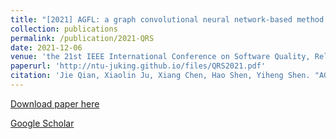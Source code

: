 ```yaml
---
title: "[2021] AGFL: a graph convolutional neural network-based method for fault localization"
collection: publications
permalink: /publication/2021-QRS
date: 2021-12-06
venue: 'the 21st IEEE International Conference on Software Quality, Reliability, and Security, QRS —— CCF C'
paperurl: 'http://ntu-juking.github.io/files/QRS2021.pdf'
citation: 'Jie Qian, Xiaolin Ju, Xiang Chen, Hao Shen, Yiheng Shen. "AGFL: a graph convolutional neural network-based method for fault localization." the 21st International Conference on Software Quality, Reliability, and Security Companion (QRS-C).'
---
```


[Download paper here](http://ntu-juking.github.io/files/QRS2021.pdf)


[Google Scholar](https://scholar.google.com/scholar?hl=en&as_sdt=0%2C5&q=AGFL%3A+a+graph+convolutional+neural+network-based+method+for+fault+localization&btnG=)

